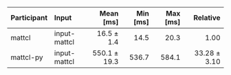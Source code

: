 | Participant | Input | Mean [ms] | Min [ms] | Max [ms] | Relative |
|:---|:---|---:|---:|---:|---:|
| mattcl | input-mattcl | 16.5 ± 1.4 | 14.5 | 20.3 | 1.00 |
| mattcl-py | input-mattcl | 550.1 ± 19.3 | 536.7 | 584.1 | 33.28 ± 3.10 |
